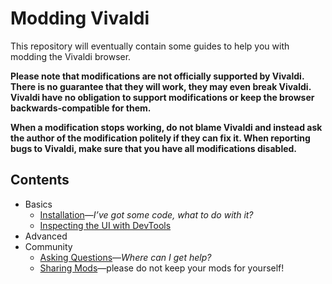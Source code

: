# Modding Vivaldi

This repository will eventually contain some guides to help you with modding the
Vivaldi browser.

**Please note that modifications are not officially supported by Vivaldi. There
is no guarantee that they will work, they may even break Vivaldi. Vivaldi have
no obligation to support modifications or keep the browser backwards-compatible
for them.**

**When a modification stops working, do not blame Vivaldi and instead ask the
author of the modification politely if they can fix it. When reporting bugs to
Vivaldi, make sure that you have all modifications disabled.**

## Contents

- Basics
  - [Installation](basics/installation.md)—*I’ve got some code, what to do
    with it?*
  - [Inspecting the UI with DevTools](basics/devtools.md)
- Advanced
- Community
  - [Asking Questions](community/asking-questions.md)—*Where can I get help?*
  - [Sharing Mods](community/sharing-mods.md)—please do not keep your mods for
    yourself!
